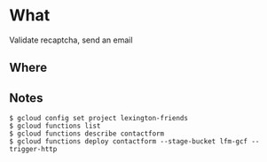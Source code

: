 # What
Validate recaptcha, send an email

## Where

## Notes
```console
$ gcloud config set project lexington-friends
$ gcloud functions list
$ gcloud functions describe contactform
$ gcloud functions deploy contactform --stage-bucket lfm-gcf --trigger-http
```

